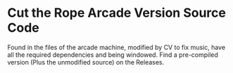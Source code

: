 # Cut the Rope Arcade Version Source Code
Found in the files of the arcade machine, modified by CV to fix music, have all the required dependencies and being windowed. Find a pre-compiled version (Plus the unmodified source) on the Releases.
